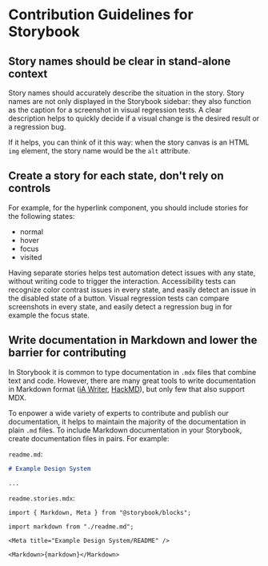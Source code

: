 <!-- @license CC0-1.0 -->

# Contribution Guidelines for Storybook

## Story names should be clear in stand-alone context

Story names should accurately describe the situation in the story. Story names are not only displayed in the Storybook sidebar: they also function as the caption for a screenshot in visual regression tests. A clear description helps to quickly decide if a visual change is the desired result or a regression bug.

If it helps, you can think of it this way: when the story canvas is an HTML `img` element, the story name would be the `alt` attribute.

## Create a story for each state, don't rely on controls

For example, for the hyperlink component, you should include stories for the following states:

- normal
- hover
- focus
- visited

Having separate stories helps test automation detect issues with any state, without writing code to trigger the interaction. Accessibility tests can recognize color contrast issues in every state, and easily detect an issue in the disabled state of a button. Visual regression tests can compare screenshots in every state, and easily detect a regression bug in for example the focus state.

## Write documentation in Markdown and lower the barrier for contributing

In Storybook it is common to type documentation in `.mdx` files that combine text and code. However, there are many great tools to write documentation in Markdown format ([iA Writer](https://ia.net/writer), [HackMD](https://hackmd.io)), but only few that also support MDX.

To enpower a wide variety of experts to contribute and publish our documentation, it helps to maintain the majority of the documentation in plain `.md` files. To include Markdown documentation in your Storybook, create documentation files in pairs. For example:

`readme.md`:

```md
# Example Design System

...
```

`readme.stories.mdx`:

```mdx
import { Markdown, Meta } from "@storybook/blocks";

import markdown from "./readme.md";

<Meta title="Example Design System/README" />

<Markdown>{markdown}</Markdown>
```
